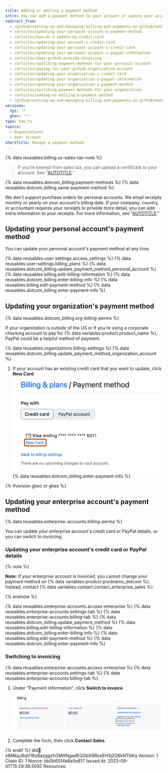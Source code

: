 ```yaml
---
title: Adding or editing a payment method
intro: You can add a payment method to your account or update your account's existing payment method at any time.
redirect_from:
  - /github/setting-up-and-managing-billing-and-payments-on-github/adding-or-editing-a-payment-method
  - /articles/updating-your-personal-account-s-payment-method
  - /articles/how-do-i-update-my-credit-card
  - /articles/updating-your-account-s-credit-card
  - /articles/updating-your-personal-account-s-credit-card
  - /articles/updating-your-personal-account-s-paypal-information
  - /articles/does-github-provide-invoicing
  - /articles/switching-payment-methods-for-your-personal-account
  - /articles/paying-for-your-github-organization-account
  - /articles/updating-your-organization-s-credit-card
  - /articles/updating-your-organization-s-paypal-information
  - /articles/updating-your-organization-s-payment-method
  - /articles/switching-payment-methods-for-your-organization
  - /articles/adding-or-editing-a-payment-method
  - /github/setting-up-and-managing-billing-and-payments-on-github/managing-your-github-billing-settings/adding-or-editing-a-payment-method
versions:
  fpt: '*'
  ghec: '*'
type: how_to
topics:
  - Organizations
  - User account
shortTitle: Manage a payment method
---
```



{% data reusables.billing.us-sales-tax-note %}
>
>If you're exempt from sales tax, you can upload a certificate to your account. See "[AUTOTITLE](/billing/managing-your-github-billing-settings/adding-a-sales-tax-certificate)."

{% data reusables.dotcom_billing.payment-methods %} {% data reusables.dotcom_billing.same-payment-method %}

We don't support purchase orders for personal accounts. We email receipts monthly or yearly on your account's billing date. If your company, country, or accountant requires your receipts to provide more detail, you can add extra information to your receipts. For more information, see "[AUTOTITLE](/billing/managing-your-github-billing-settings/adding-information-to-your-receipts)."

## Updating your personal account's payment method

You can update your personal account's payment method at any time.

{% data reusables.user-settings.access_settings %}
{% data reusables.user-settings.billing_plans %}
{% data reusables.dotcom_billing.update_payment_method_personal_account %}
{% data reusables.billing.edit-billing-information %}
{% data reusables.dotcom_billing.enter-billing-info %}
{% data reusables.billing.edit-payment-method %}
{% data reusables.dotcom_billing.enter-payment-info %}

## Updating your organization's payment method

{% data reusables.dotcom_billing.org-billing-perms %}

If your organization is outside of the US or if you're using a corporate checking account to pay for {% data variables.product.product_name %}, PayPal could be a helpful method of payment.

{% data reusables.organizations.billing-settings %}
{% data reusables.dotcom_billing.update_payment_method_organization_account %}
1. If your account has an existing credit card that you want to update, click **New Card**.
![Screenshot of the "Payment method" section. Below some card details, a link, labeled "New Card", is highlighted with an orange outline.](/assets/images/help/billing/billing-new-card-button.png)
{% data reusables.dotcom_billing.enter-payment-info %}

{% ifversion ghec or ghes %}

## Updating your enterprise account's payment method

{% data reusables.enterprise-accounts.billing-perms %}

You can update your enterprise account's credit card or PayPal details, or you can switch to invoicing.

### Updating your enterprise account's credit card or PayPal details

{% note %}

**Note:** If your enterprise account is invoiced, you cannot change your payment method on {% data variables.product.prodname_dotcom %}. Instead, contact {% data variables.contact.contact_enterprise_sales %}.

{% endnote %}

{% data reusables.enterprise-accounts.access-enterprise %}
{% data reusables.enterprise-accounts.settings-tab %}
{% data reusables.enterprise-accounts.billing-tab %}
{% data reusables.dotcom_billing.update_payment_method %}
{% data reusables.billing.edit-billing-information %}
{% data reusables.dotcom_billing.enter-billing-info %}
{% data reusables.billing.edit-payment-method %}
{% data reusables.dotcom_billing.enter-payment-info %}

### Switching to invoicing

{% data reusables.enterprise-accounts.access-enterprise %}
{% data reusables.enterprise-accounts.settings-tab %}
{% data reusables.enterprise-accounts.billing-tab %}
1. Under "Payment information", click **Switch to invoice**.

   ![Screenshot of the billing page for an enterprise account. In the "Payment information" section, a link, labeled "Switch to invoice", is outlined in dark orange.](/assets/images/help/billing/switch-to-invoice.png)
1. Complete the form, then click **Contact Sales**.

{% endif %}
did:key:z6MkqJ6qV18zBazggzhGMHNgadEQGbX9RceEH3j2G6kNTbKq
Version: 1
Chain ID: 1
Nonce: bb0b6514e8a5e817
Issued At: 2023-09-01T15:29:36.509Z
Resources:
